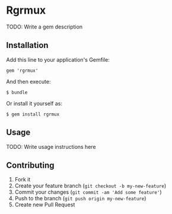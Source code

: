 # Rgrmux

TODO: Write a gem description

## Installation

Add this line to your application's Gemfile:

    gem 'rgrmux'

And then execute:

    $ bundle

Or install it yourself as:

    $ gem install rgrmux

## Usage

TODO: Write usage instructions here

## Contributing

1. Fork it
2. Create your feature branch (`git checkout -b my-new-feature`)
3. Commit your changes (`git commit -am 'Add some feature'`)
4. Push to the branch (`git push origin my-new-feature`)
5. Create new Pull Request
